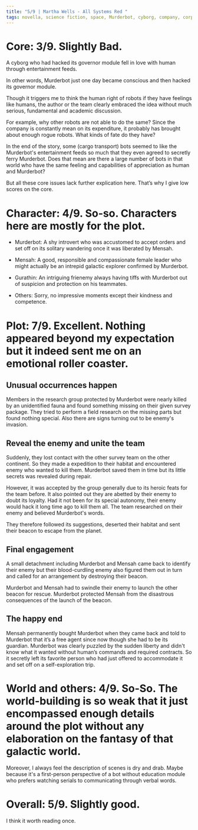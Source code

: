 ```yaml
---
title: "5/9 | Martha Wells - All Systems Red "
tags: novella, science fiction, space, Murderbot, cyborg, company, corporation, survey, security, contract, adventure
---
```


# Core: 3/9. Slightly Bad.
A cyborg who had hacked its governor module fell in love with human through entertainment feeds.

In other words, Murderbot just one day became conscious and then hacked its governor module.

Though it triggers me to think the human right of robots if they have feelings like humans, the author or the team clearly embraced the idea without much serious, fundamental and academic discussion.

For example, why other robots are not able to do the same? Since the company is constantly mean on its expenditure, it probably has brought about enough rogue robots. What kinds of fate do they have?

In the end of the story, some (cargo transport) bots seemed to like the Murderbot's entertainment feeds so much that they even agreed to secretly ferry Murderbot. Does that mean are there a large number of bots in that world who have the same feeling and capabilities of appreciation as human and Murderbot?

But all these core issues lack further explication here. That’s why I give low scores on the core.

# Character: 4/9. So-so. Characters here are mostly for the plot.
+ Murderbot: A shy introvert who was accustomed to accept orders and set off on its solitary wandering once it was liberated by Mensah.

+ Mensah: A good, responsible and compassionate female leader who might actually be an intrepid galactic explorer confirmed by Murderbot.

+ Gurathin: An intriguing frienemy always having tiffs with Murderbot out of suspicion and protection on his teammates.

+ Others: Sorry, no impressive moments except their kindness and competence. 

# Plot: 7/9. Excellent. Nothing appeared beyond my expectation but it indeed sent me on an emotional roller coaster.

## Unusual occurrences happen
Members in the research group protected by Murderbot were nearly killed by an unidentified fauna and found something missing on their given survey package. They tried to perform a field research on the missing parts but found nothing special. 
Also there are signs turning out to be enemy's invasion.

## Reveal the enemy and unite the team
Suddenly, they lost contact with the other survey team on the other continent. So they made a expedition to their habitat and encountered enemy who wanted to kill them. Murderbot saved them in time but its little secrets was revealed during repair.

However, it was accepted by the group generally due to its heroic feats for the team before. It also pointed out they are abetted by their enemy to doubt its loyalty. Had it not been for its special autonomy, their enemy would hack it long time ago to kill them all. The team researched on their enemy and believed Murderbot's words.

They therefore followed its suggestions,   deserted their habitat and sent their beacon to escape from the planet.

## Final engagement

A small detachment including Murderbot and Mensah came back to identify their enemy but their blood-curdling enemy also figured them out in turn and called for an arrangement by destroying their beacon. 

Murderbot and Mensah had to swindle their enemy to launch the other beacon for rescue. Murderbot protected Mensah from the disastrous consequences of the launch of the beacon. 

## The happy end
Mensah permanently bought Murderbot when they came back and told to Murderbot that it’s a free agent since now though she had to be its guardian. Murderbot was clearly puzzled by the sudden liberty and didn't know what it wanted without human’s commands and required contracts. So it secretly left its favorite person who had just offered to accommodate it and set off on a self-exploration trip.

# World and others: 4/9. So-So. The world-building is so weak that it just encompassed enough details around the plot without any elaboration on the fantasy of that galactic world.

Moreover, I always feel the description of scenes is dry and drab. Maybe because it's a first-person perspective of a bot without education module who prefers watching serials to communicating through verbal words.


# Overall: 5/9. Slightly good.
I think it worth reading once.
